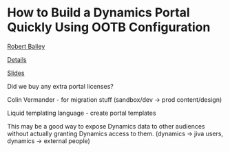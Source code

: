 # How to Build a Dynamics Portal Quickly Using OOTB Configuration

[Robert Bailey](https://www.eventscribe.com/2019/FOCUS/fsPopup.asp?Mode=presenterInfo&PresenterID=597190&embedded=false)

[Details](https://www.eventscribe.com/2019/FOCUS/fsPopup.asp?embedded=true&Mode=presInfo&PresentationID=502638)


[Slides](https://www.ugfocus.com/viewdocument/af12-how-to-build-a-dynamics-port?CommunityKey=2f610b94-8a90-456f-bcd1-25113d19a843&tab=librarydocuments)

Did we buy any extra portal licenses?

Colin Vermander - for migration stuff (sandbox/dev -> prod content/design)

Liquid templating language - create portal templates

This may be a good way to expose Dynamics data to other audiences without actually granting Dynamics access to them. (dynamics -> jiva users, dynamics -> external people)